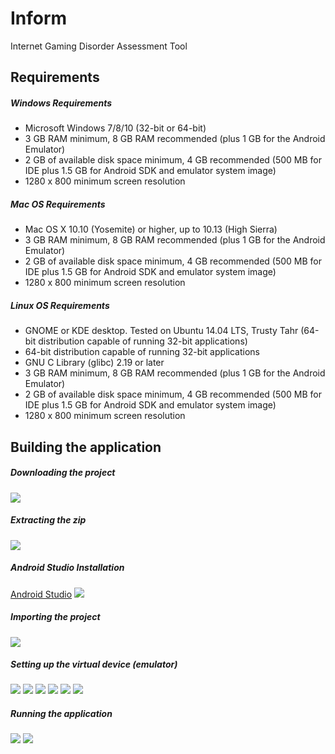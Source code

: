 # Inform
Internet Gaming Disorder Assessment Tool 

<h2>Requirements</h2>
<h5>Windows Requirements</h5>
<ul>
  <li>Microsoft Windows 7/8/10 (32-bit or 64-bit)</li>
  <li>3 GB RAM minimum, 8 GB RAM recommended (plus 1 GB for the Android Emulator)</li>
  <li>2 GB of available disk space minimum, 4 GB recommended (500 MB for IDE plus 1.5 GB for Android SDK and emulator system image)</li>
  <li>1280 x 800 minimum screen resolution</li>
</ul>

<h5>Mac OS Requirements</h5>
<ul>
  <li>Mac OS X 10.10 (Yosemite) or higher, up to 10.13 (High Sierra)</li>
  <li>3 GB RAM minimum, 8 GB RAM recommended (plus 1 GB for the Android Emulator)</li>
  <li>2 GB of available disk space minimum, 4 GB recommended (500 MB for IDE plus 1.5 GB for Android SDK and emulator system image)</li>
  <li>1280 x 800 minimum screen resolution</li>
</ul>

<h5>Linux OS Requirements</h5>
<ul>
  <li>GNOME or KDE desktop. Tested on Ubuntu 14.04 LTS, Trusty Tahr (64-bit distribution capable of running 32-bit applications)</li>
  <li>64-bit distribution capable of running 32-bit applications</li>
  <li>GNU C Library (glibc) 2.19 or later</li>
  <li>3 GB RAM minimum, 8 GB RAM recommended (plus 1 GB for the Android Emulator)</li>
  <li>2 GB of available disk space minimum, 4 GB recommended (500 MB for IDE plus 1.5 GB for Android SDK and emulator system image)</li>
  <li>1280 x 800 minimum screen resolution</li>
</ul>

<h2>Building the application</h2>

<h5>Downloading the project</h5>
<img src="https://i.imgur.com/A6wgPxA.png" />

<h5>Extracting the zip</h5>
<img src="https://i.gyazo.com/398f77929b5bf8334febe3c0ffd8773a.gif" />

<h5>Android Studio Installation</h5>
<a href="https://developer.android.com/studio/index.html">Android Studio</a></li>
<img src="https://i.gyazo.com/4a7b057f192a8407f7f437c0ab94f108.gif" />

<h5>Importing the project</h5>
<img src="https://i.gyazo.com/398f77929b5bf8334febe3c0ffd8773a.gif" />

<h5>Setting up the virtual device (emulator)</h5>
<img src="https://i.imgur.com/KI34lXb.png" />
<img src="https://i.imgur.com/Yo5SHJS.png" />
<img src="https://i.imgur.com/7byDiOt.png" />
<img src="https://i.imgur.com/6Oqjqq8.png" />
<img src="https://i.imgur.com/7byDiOt.png" />
<img src="https://i.imgur.com/sSDoADg.png" />

<h5>Running the application</h5>
<img src="https://i.gyazo.com/ff94f1c21221b479b56ef05a3c7438ff.gif" />
<img src="https://i.imgur.com/WHjfpl7.png" />
